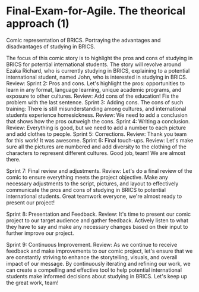 # Final-Exam-for-Agile. The theorical approach (1)
Comic representation of BRICS. Portraying the advantages and disadvantages of studying in BRICS.

The focus of this comic story is to highlight the pros and cons of studying in BRICS for potential international students. The story will revolve around Ezaka Richard, who is currently studying in BRICS, explaining to a potential international student, named John, who is interested in studying in BRICS.
Review:
Sprint 2: Pros and cons. Let's highlight the pros: opportunities to learn in any format, language learning, unique academic programs, and exposure to other cultures.
Review:
Add cons of the education! Fix the problem with the last sentence.
Sprint 3: Adding cons. The cons of such training: There is still misunderstanding among cultures, and international students experience homesickness.
Review:
We need to add a conclusion that shows how the pros outweigh the cons.
Sprint 4: Writing a conclusion.
Review:
Everything is good, but we need to add a number to each picture and add clothes to people.
Sprint 5: Corrections.
Review:
Thank you team for this work! It was awesome.
Sprint 6: Final touch-ups.
Review:
Let's make sure all the pictures are numbered and add diversity to the clothing of the characters to represent different cultures. Good job, team! We are almost there.

Sprint 7: Final review and adjustments.
Review:
Let's do a final review of the comic to ensure everything meets the project objective. Make any necessary adjustments to the script, pictures, and layout to effectively communicate the pros and cons of studying in BRICS to potential international students. Great teamwork everyone, we're almost ready to present our project!

Sprint 8: Presentation and Feedback.
Review:
It's time to present our comic project to our target audience and gather feedback. Actively listen to what they have to say and make any necessary changes based on their input to further improve our project.

Sprint 9: Continuous Improvement.
Review:
As we continue to receive feedback and make improvements to our comic project, let's ensure that we are constantly striving to enhance the storytelling, visuals, and overall impact of our message. By continuously iterating and refining our work, we can create a compelling and effective tool to help potential international students make informed decisions about studying in BRICS. Let's keep up the great work, team!


